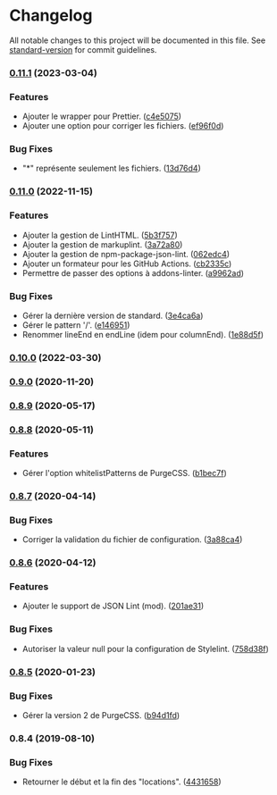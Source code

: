 # Changelog

All notable changes to this project will be documented in this file. See [standard-version](https://github.com/conventional-changelog/standard-version) for commit guidelines.

### [0.11.1](https://github.com/regseb/metalint/compare/v0.11.0...v0.11.1) (2023-03-04)


### Features

* Ajouter le wrapper pour Prettier. ([c4e5075](https://github.com/regseb/metalint/commit/c4e5075813376a28a065e18932e348e7d1d88af1))
* Ajouter une option pour corriger les fichiers. ([ef96f0d](https://github.com/regseb/metalint/commit/ef96f0d2e47162b757c9237a175016593daa3f8a))


### Bug Fixes

* "*" représente seulement les fichiers. ([13d76d4](https://github.com/regseb/metalint/commit/13d76d4a5aeca82f8c38c198d7dab6acea1e827c))

### [0.11.0](https://github.com/regseb/metalint/compare/v0.10.0...v0.11.0) (2022-11-15)


### Features

* Ajouter la gestion de LintHTML. ([5b3f757](https://github.com/regseb/metalint/commit/5b3f757c05a346f5f5d1985b2c6f160a800ac7c3))
* Ajouter la gestion de markuplint. ([3a72a80](https://github.com/regseb/metalint/commit/3a72a80ee1f400a9ff272cb26efb862bca4e1190))
* Ajouter la gestion de npm-package-json-lint. ([062edc4](https://github.com/regseb/metalint/commit/062edc43ad8523ccc7eabe68834697dbacb39b7b))
* Ajouter un formateur pour les GitHub Actions. ([cb2335c](https://github.com/regseb/metalint/commit/cb2335cf9c8c97ed7ddc14fab14c79f5e144f70a))
* Permettre de passer des options à addons-linter. ([a9962ad](https://github.com/regseb/metalint/commit/a9962adc839843c97264c2a9dffb4cdc505f80c7))


### Bug Fixes

* Gérer la dernière version de standard. ([3e4ca6a](https://github.com/regseb/metalint/commit/3e4ca6a5d88d805a6523be6db91bdf22a9c483ef))
* Gérer le pattern '/'. ([e146951](https://github.com/regseb/metalint/commit/e1469513e745cd47a0f3a58cda007b9e533ecd74))
* Renommer lineEnd en endLine (idem pour columnEnd). ([1e88d5f](https://github.com/regseb/metalint/commit/1e88d5ff378f2733588a2bdfbc7b5429aea2c383))

### [0.10.0](https://github.com/regseb/metalint/compare/v0.9.0...v0.10.0) (2022-03-30)

### [0.9.0](https://github.com/regseb/metalint/compare/v0.8.9...v0.9.0) (2020-11-20)

### [0.8.9](https://github.com/regseb/metalint/compare/v0.8.8...v0.8.9) (2020-05-17)

### [0.8.8](https://github.com/regseb/metalint/compare/v0.8.7...v0.8.8) (2020-05-11)


### Features

* Gérer l'option whitelistPatterns de PurgeCSS. ([b1bec7f](https://github.com/regseb/metalint/commit/b1bec7fe670aec5ef2b47c2f104e02e0d1fa46ac))

### [0.8.7](https://github.com/regseb/metalint/compare/v0.8.6...v0.8.7) (2020-04-14)


### Bug Fixes

* Corriger la validation du fichier de configuration. ([3a88ca4](https://github.com/regseb/metalint/commit/3a88ca430e626800f940aa0db5235a8a43332d00))

### [0.8.6](https://github.com/regseb/metalint/compare/v0.8.5...v0.8.6) (2020-04-12)


### Features

* Ajouter le support de JSON Lint (mod). ([201ae31](https://github.com/regseb/metalint/commit/201ae31ab436e8223b964b3017a4c838bfd378e0))


### Bug Fixes

* Autoriser la valeur null pour la configuration de Stylelint. ([758d38f](https://github.com/regseb/metalint/commit/758d38fbdcc96386bb4f9bf938d01117931b40e8))

### [0.8.5](https://github.com/regseb/metalint/compare/v0.8.4...v0.8.5) (2020-01-23)


### Bug Fixes

* Gérer la version 2 de PurgeCSS. ([b94d1fd](https://github.com/regseb/metalint/commit/b94d1fd094166f57687a3bc430aac6169d765c71))

### 0.8.4 (2019-08-10)


### Bug Fixes

* Retourner le début et la fin des "locations". ([4431658](https://github.com/regseb/metalint/commit/4431658))
